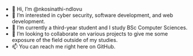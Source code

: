 - 👋 Hi, I’m @nkosinathi-ndlovu
- 👀 I’m interested in cyber security, software development, and web development.
- 🌱 I’m currently a third-year student and I study BSc Computer Sciences.
- 💞️ I’m looking to collaborate on various projects to give me some exposure of the field outside of my studies.
- 📫 You can reach me right here on GitHub.

<!---
nkosinathi-ndlovu/nkosinathi-ndlovu is a ✨ special ✨ repository because its `README.md` (this file) appears on your GitHub profile.
You can click the Preview link to take a look at your changes.
--->
